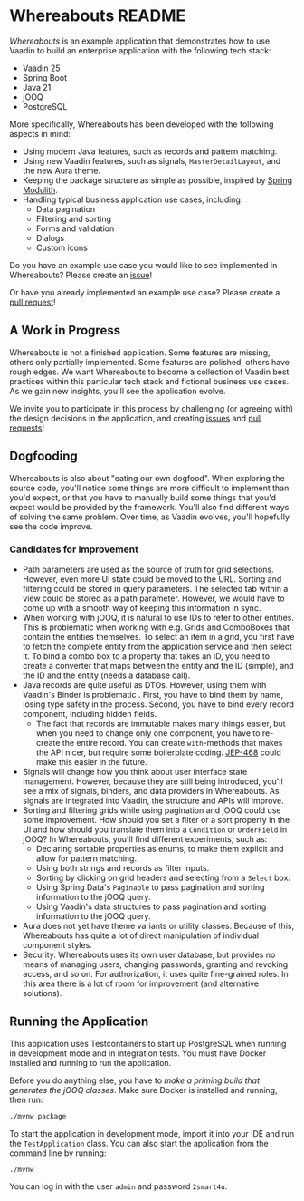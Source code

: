 # Whereabouts README

_Whereabouts_ is an example application that demonstrates how to use Vaadin to build an enterprise application with
the following tech stack:

* Vaadin 25
* Spring Boot
* Java 21
* jOOQ
* PostgreSQL

More specifically, Whereabouts has been developed with the following aspects in mind:

* Using modern Java features, such as records and pattern matching.
* Using new Vaadin features, such as signals, `MasterDetailLayout`, and the new Aura theme.
* Keeping the package structure as simple as possible, inspired
  by [Spring Modulith](https://spring.io/projects/spring-modulith).
* Handling typical business application use cases, including:
    * Data pagination
    * Filtering and sorting
    * Forms and validation
    * Dialogs
    * Custom icons

Do you have an example use case you would like to see implemented in Whereabouts? Please create
an [issue](https://github.com/vaadin/whereabouts/issues)!

Or have you already implemented an example use case? Please create
a [pull request](https://github.com/vaadin/whereabouts/pulls)!

## A Work in Progress

Whereabouts is not a finished application. Some features are missing, others only partially implemented. Some features
are polished, others have rough edges. We want Whereabouts to become a collection of Vaadin best practices within this
particular tech stack and fictional business use cases. As we gain new insights, you'll see the application evolve.

We invite you to participate in this process by challenging (or agreeing with) the design decisions in the application,
and creating [issues](https://github.com/vaadin/whereabouts/issues)
and [pull requests](https://github.com/vaadin/whereabouts/pulls)!

## Dogfooding

Whereabouts is also about "eating our own dogfood". When exploring the source code, you'll notice some things are more
difficult to implement than you'd expect, or that you have to manually build some things that you'd expect would be
provided by the framework. You'll also find different ways of solving the same problem. Over time, as Vaadin evolves,
you'll hopefully see the code improve.

### Candidates for Improvement

* Path parameters are used as the source of truth for grid selections. However, even more UI state could be moved to
  the URL. Sorting and filtering could be stored in query parameters. The selected tab within a view could be stored as
  a path parameter. However, we would have to come up with a smooth way of keeping this information in sync.
* When working with jOOQ, it is natural to use IDs to refer to other entities. This is problematic when working with
  e.g. Grids and ComboBoxes that contain the entities themselves. To select an item in a grid, you first have to fetch
  the complete entity from the application service and then select it. To bind a combo box to a property that takes an
  ID, you need to create a converter that maps between the entity and the ID (simple), and the ID and the entity (needs
  a database call).
* Java records are quite useful as DTOs. However, using them with Vaadin's Binder is problematic . First, you have to
  bind them by name, losing type safety in the process. Second, you have to bind every record component, including
  hidden fields.
    * The fact that records are immutable makes many things easier, but when you need to change only one component,
      you have to re-create the entire record. You can create `with`-methods that makes the API nicer, but require some
      boilerplate coding. [JEP-468](https://bugs.openjdk.org/browse/JDK-8321133) could make this easier in the future.
* Signals will change how you think about user interface state management. However, because they are still being
  introduced, you'll see a mix of signals, binders, and data providers in Whereabouts. As signals are integrated into
  Vaadin, the structure and APIs will improve.
* Sorting and filtering grids while using pagination and jOOQ could use some improvement. How should you set a filter or
  a sort property in the UI and how should you translate them into a `Condition` or `OrderField` in jOOQ?
  In Whereabouts, you'll find different experiments, such as:
    * Declaring sortable properties as enums, to make them explicit and allow for pattern matching.
    * Using both strings and records as filter inputs.
    * Sorting by clicking on grid headers and selecting from a `Select` box.
    * Using Spring Data's `Paginable` to pass pagination and sorting information to the jOOQ query.
    * Using Vaadin's data structures to pass pagination and sorting information to the jOOQ query.
* Aura does not yet have theme variants or utility classes. Because of this, Whereabouts has quite a lot of direct
  manipulation of individual component styles.
* Security. Whereabouts uses its own user database, but provides no means of managing users,
  changing passwords, granting and revoking access, and so on. For authorization, it uses quite fine-grained roles. In
  this area there is a lot of room for improvement (and alternative solutions).

## Running the Application

This application uses Testcontainers to start up PostgreSQL when running in development mode and in integration tests.
You must have Docker installed and running to run the application.

Before you do anything else, you have to *make a priming build that generates the jOOQ classes*. Make sure Docker is
installed and running, then run:

```bash
./mvnw package
```

To start the application in development mode, import it into your IDE and run the `TestApplication` class.
You can also start the application from the command line by running: 

```bash
./mvnw
```

You can log in with the user `admin` and password `2smart4u`.